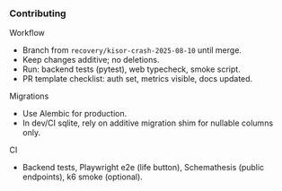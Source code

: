 ### Contributing

Workflow

- Branch from `recovery/kisor-crash-2025-08-10` until merge.
- Keep changes additive; no deletions.
- Run: backend tests (pytest), web typecheck, smoke script.
- PR template checklist: auth set, metrics visible, docs updated.

Migrations

- Use Alembic for production.
- In dev/CI sqlite, rely on additive migration shim for nullable columns only.

CI

- Backend tests, Playwright e2e (life button), Schemathesis (public endpoints), k6 smoke (optional).
